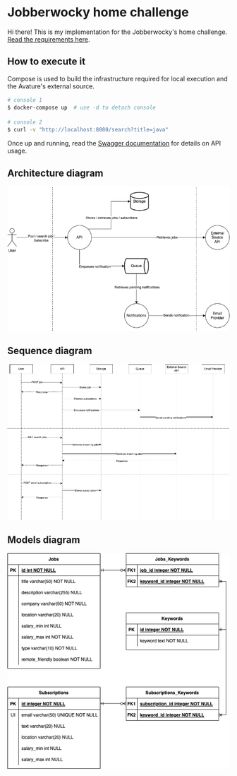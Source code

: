 # Jobberwocky home challenge

Hi there! This is my implementation for the Jobberwocky's home challenge. [Read
the requirements here](./docs/requirements.pdf).

## How to execute it

Compose is used to build the infrastructure required for
local execution and the Avature's external source.

```bash
# console 1
$ docker-compose up  # use -d to detach console

# console 2
$ curl -v "http://localhost:8080/search?title=java"
```

Once up and running, read the [Swagger 
documentation](http://localhost:8080/docs) for details
on API usage.

## Architecture diagram

![architecture diagram](./docs/architecture.png)

## Sequence diagram

![sequence diagram](./docs/sequence.png)

## Models diagram

![models diagram](./docs/models.png)
